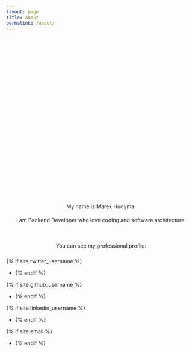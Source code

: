 ```yaml
---
layout: page
title: About
permalink: /about/
---
```


<style type="text/css">
    .image {
        border-radius: 50%;
        overflow: hidden;
        background: transparent url('/assets/about/5b94db56.jpg') no-repeat 50% 50%;
        width: 400px;
        height: 400px;
        background-size: cover;
        margin-bottom: 32px
    }
    .profile {
        line-height: 36px;
        display: flex;
        align-items: center;
        flex-direction: column;
        text-align: center
    }
    .info {
        margin-top: 32px
    }
    .profile + ul {
        display: flex;
        list-style-type: none;
        justify-content: center;
        margin: 16px 0 0 0 !important;
        padding: 0 !important;
    }
    .profile + ul a {
        background-image: none !important
    }
    .profile + ul .icon {
        width: 70px;
        height: 70px;
        margin: 0 8px;
        fill: #999 !important
    }
    .profile + ul .icon:hover {
        fill: #777 !important
    }

    @media only screen and (max-width: 530px) {
        .image {
            width: 350px;
            height: 350px;
        }
    }
    @media only screen and (max-width: 450px) {
        .image {
            width: 300px;
            height: 300px;
        }
    }
    @media only screen and (max-width: 380px) {
        .image {
            width: 250px;
            height: 250px;
        }
    }
    @media only screen and (max-width: 310px) {
        .image {
            width: 200px;
            height: 200px;
        }
    }
    @media only screen and (max-width: 250px) {
        .image {
            width: 150px;
            height: 150px;
        }
    }
</style>

<div class="profile">
    <div class="image"></div>
    <div>My name is Marek Hudyma.</div>
    <div>I am Backend Developer who love coding and software architecture.</div>
    <div class="info">You can see my professional profile: </div>
</div>

{% if site.twitter_username %}
+ <a href="http://www.twitter.com/{{ site.twitter_username }}" target="_blank"><span data-icon="ei-sc-twitter" data-size="s"></span></a>
{% endif %}

{% if site.github_username %}
+ <a href="http://www.github.com/{{ site.github_username }}" target="_blank"><span data-icon="ei-sc-github" data-size="s"></span></a>
{% endif %}

{% if site.linkedin_username %}
+ <a href="https://www.linkedin.com/in/{{ site.linkedin_username }}" target="_blank"><span data-icon="ei-sc-linkedin" data-size="s"></span></a>
{% endif %}

{% if site.email %}
+ <a href="mailto:{{ site.email }}" target="_blank"><span data-icon="ei-envelope" data-size="s"></span></a>
{% endif %}
